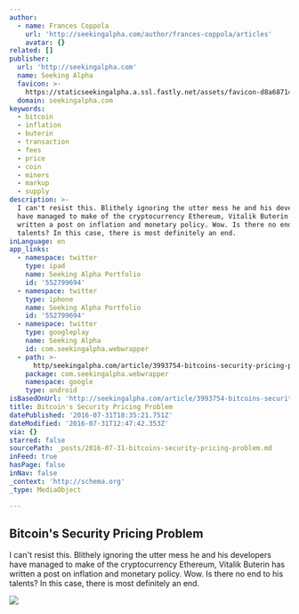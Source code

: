 ```yaml
---
author:
  - name: Frances Coppola
    url: 'http://seekingalpha.com/author/frances-coppola/articles'
    avatar: {}
related: []
publisher:
  url: 'http://seekingalpha.com'
  name: Seeking Alpha
  favicon: >-
    https://staticseekingalpha.a.ssl.fastly.net/assets/favicon-d8a68714f8b18f200bbdab463556289870b8fc0c008d85fda68e41ebfb724635.ico
  domain: seekingalpha.com
keywords:
  - bitcoin
  - inflation
  - buterin
  - transaction
  - fees
  - price
  - coin
  - miners
  - markup
  - supply
description: >-
  I can't resist this. Blithely ignoring the utter mess he and his developers
  have managed to make of the cryptocurrency Ethereum, Vitalik Buterin has
  written a post on inflation and monetary policy. Wow. Is there no end to his
  talents? In this case, there is most definitely an end.
inLanguage: en
app_links:
  - namespace: twitter
    type: ipad
    name: Seeking Alpha Portfolio
    id: '552799694'
  - namespace: twitter
    type: iphone
    name: Seeking Alpha Portfolio
    id: '552799694'
  - namespace: twitter
    type: googleplay
    name: Seeking Alpha
    id: com.seekingalpha.webwrapper
  - path: >-
      http/seekingalpha.com/article/3993754-bitcoins-security-pricing-problem?source=google_app_index
    package: com.seekingalpha.webwrapper
    namespace: google
    type: android
isBasedOnUrl: 'http://seekingalpha.com/article/3993754-bitcoins-security-pricing-problem'
title: Bitcoin's Security Pricing Problem
datePublished: '2016-07-31T18:35:21.751Z'
dateModified: '2016-07-31T12:47:42.353Z'
via: {}
starred: false
sourcePath: _posts/2016-07-31-bitcoins-security-pricing-problem.md
inFeed: true
hasPage: false
inNav: false
_context: 'http://schema.org'
_type: MediaObject

---
```

<article style=""><h1>Bitcoin's Security Pricing Problem</h1><p>I can't resist this. Blithely ignoring the utter mess he and his developers have managed to make of the cryptocurrency Ethereum, Vitalik Buterin has written a post on inflation and monetary policy. Wow. Is there no end to his talents? In this case, there is most definitely an end.</p><img src="https://staticseekingalpha.a.ssl.fastly.net/uploads/2016/7/31/saupload_btcusd_2Bjul_2B16.png" /></article>